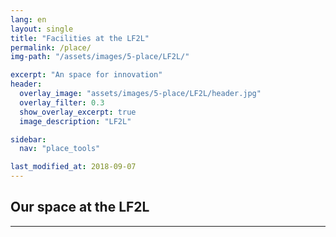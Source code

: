 ```yaml
---
lang: en
layout: single
title: "Facilities at the LF2L"
permalink: /place/
img-path: "/assets/images/5-place/LF2L/"

excerpt: "An space for innovation"
header:  
  overlay_image: "assets/images/5-place/LF2L/header.jpg" 
  overlay_filter: 0.3
  show_overlay_excerpt: true 
  image_description: "LF2L"

sidebar:
  nav: "place_tools"

last_modified_at: 2018-09-07
---
```


## Our space at the LF2L
--- 


